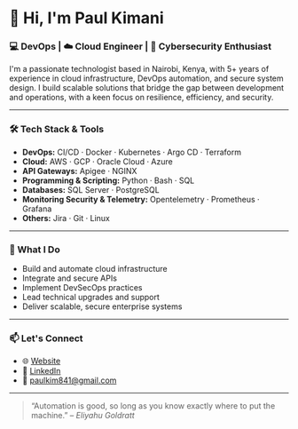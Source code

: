 # 👋 Hi, I'm Paul Kimani

### 💻 DevOps | ☁️ Cloud Engineer | 🔐 Cybersecurity Enthusiast

I'm a passionate technologist based in Nairobi, Kenya, with 5+ years of experience in cloud infrastructure, DevOps automation, and secure system design. I build scalable solutions that bridge the gap between development and operations, with a keen focus on resilience, efficiency, and security.

---

### 🛠️ Tech Stack & Tools

- **DevOps:** CI/CD · Docker · Kubernetes · Argo CD · Terraform  
- **Cloud:** AWS · GCP · Oracle Cloud · Azure  
- **API Gateways:** Apigee · NGINX  
- **Programming & Scripting:** Python · Bash · SQL
- **Databases:** SQL Server · PostgreSQL
- **Monitoring Security & Telemetry:** Opentelemetry · Prometheus · Grafana
- **Others:** Jira · Git · Linux

---

### 🚀 What I Do

- Build and automate cloud infrastructure  
- Integrate and secure APIs  
- Implement DevSecOps practices  
- Lead technical upgrades and support  
- Deliver scalable, secure enterprise systems  

---

### 📫 Let's Connect

- 🌐 [Website](https://paulkimani.vercel.app/)
- 💼 [LinkedIn](www.linkedin.com/in/paul-kimani-b1b996162gt5)
- 📧 paulkim841@gmail.com

---

> “Automation is good, so long as you know exactly where to put the machine.” – *Eliyahu Goldratt*
